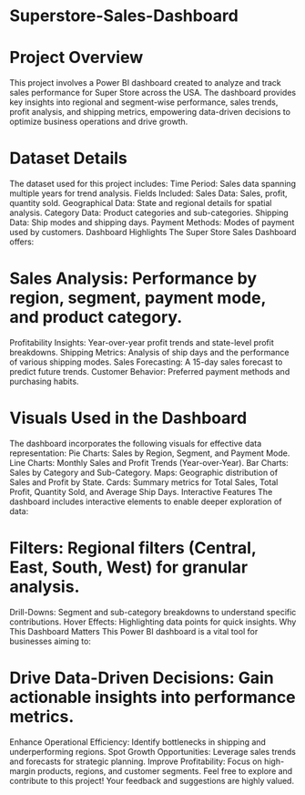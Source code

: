 # Superstore-Sales-Dashboard

# Project Overview
This project involves a Power BI dashboard created to analyze and track sales performance for Super Store across the USA. The dashboard provides key insights into regional and segment-wise performance, sales trends, profit analysis, and shipping metrics, empowering data-driven decisions to optimize business operations and drive growth.

# Dataset Details
The dataset used for this project includes:
Time Period: Sales data spanning multiple years for trend analysis.
Fields Included:
Sales Data: Sales, profit, quantity sold.
Geographical Data: State and regional details for spatial analysis.
Category Data: Product categories and sub-categories.
Shipping Data: Ship modes and shipping days.
Payment Methods: Modes of payment used by customers.
Dashboard Highlights
The Super Store Sales Dashboard offers:

# Sales Analysis: Performance by region, segment, payment mode, and product category.
Profitability Insights: Year-over-year profit trends and state-level profit breakdowns.
Shipping Metrics: Analysis of ship days and the performance of various shipping modes.
Sales Forecasting: A 15-day sales forecast to predict future trends.
Customer Behavior: Preferred payment methods and purchasing habits.

# Visuals Used in the Dashboard
The dashboard incorporates the following visuals for effective data representation:
Pie Charts:
Sales by Region, Segment, and Payment Mode.
Line Charts:
Monthly Sales and Profit Trends (Year-over-Year).
Bar Charts:
Sales by Category and Sub-Category.
Maps:
Geographic distribution of Sales and Profit by State.
Cards:
Summary metrics for Total Sales, Total Profit, Quantity Sold, and Average Ship Days.
Interactive Features
The dashboard includes interactive elements to enable deeper exploration of data:

# Filters: Regional filters (Central, East, South, West) for granular analysis.
Drill-Downs: Segment and sub-category breakdowns to understand specific contributions.
Hover Effects: Highlighting data points for quick insights.
Why This Dashboard Matters
This Power BI dashboard is a vital tool for businesses aiming to:

# Drive Data-Driven Decisions: Gain actionable insights into performance metrics.
Enhance Operational Efficiency: Identify bottlenecks in shipping and underperforming regions.
Spot Growth Opportunities: Leverage sales trends and forecasts for strategic planning.
Improve Profitability: Focus on high-margin products, regions, and customer segments.
Feel free to explore and contribute to this project! Your feedback and suggestions are highly valued.

